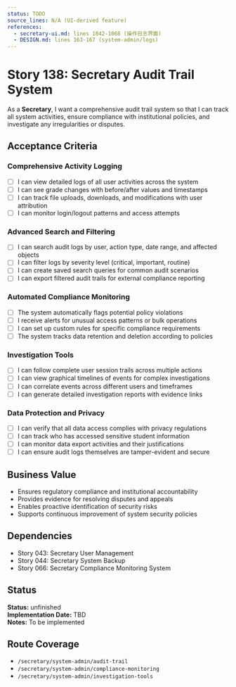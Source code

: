 ```yaml
---
status: TODO
source_lines: N/A (UI-derived feature)
references:
  - secretary-ui.md: lines 1042-1068 (操作日志界面)
  - DESIGN.md: lines 163-167 (system-admin/logs)
---
```


# Story 138: Secretary Audit Trail System

As a **Secretary**, I want a comprehensive audit trail system so that I can track all system activities, ensure compliance with institutional policies, and investigate any irregularities or disputes.

## Acceptance Criteria

### Comprehensive Activity Logging
- [ ] I can view detailed logs of all user activities across the system
- [ ] I can see grade changes with before/after values and timestamps
- [ ] I can track file uploads, downloads, and modifications with user attribution
- [ ] I can monitor login/logout patterns and access attempts

### Advanced Search and Filtering
- [ ] I can search audit logs by user, action type, date range, and affected objects
- [ ] I can filter logs by severity level (critical, important, routine)
- [ ] I can create saved search queries for common audit scenarios
- [ ] I can export filtered audit trails for external compliance reporting

### Automated Compliance Monitoring
- [ ] The system automatically flags potential policy violations
- [ ] I receive alerts for unusual access patterns or bulk operations
- [ ] I can set up custom rules for specific compliance requirements
- [ ] The system tracks data retention and deletion according to policies

### Investigation Tools
- [ ] I can follow complete user session trails across multiple actions
- [ ] I can view graphical timelines of events for complex investigations
- [ ] I can correlate events across different users and timeframes
- [ ] I can generate detailed investigation reports with evidence links

### Data Protection and Privacy
- [ ] I can verify that all data access complies with privacy regulations
- [ ] I can track who has accessed sensitive student information
- [ ] I can monitor data export activities and their justifications
- [ ] I can ensure audit logs themselves are tamper-evident and secure

## Business Value
- Ensures regulatory compliance and institutional accountability
- Provides evidence for resolving disputes and appeals
- Enables proactive identification of security risks
- Supports continuous improvement of system security policies

## Dependencies
- Story 043: Secretary User Management
- Story 044: Secretary System Backup
- Story 066: Secretary Compliance Monitoring System


## Status
**Status:** unfinished  
**Implementation Date:** TBD  
**Notes:** To be implemented
## Route Coverage
- `/secretary/system-admin/audit-trail`
- `/secretary/system-admin/compliance-monitoring`
- `/secretary/system-admin/investigation-tools`